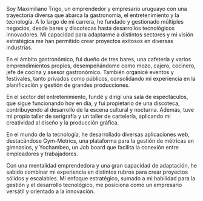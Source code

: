 Soy Maximiliano Trigo, un emprendedor y empresario uruguayo con una trayectoria diversa que abarca la gastronomía, el entretenimiento y la tecnología. A lo largo de mi carrera, he fundado y gestionado múltiples negocios, desde bares y discotecas hasta desarrollos tecnológicos innovadores. Mi capacidad para adaptarme a distintos sectores y mi visión estratégica me han permitido crear proyectos exitosos en diversas industrias.

En el ámbito gastronómico, fui dueño de tres bares, una cafetería y varios emprendimientos propios, desempeñándome como mozo, cajero, cocinero, jefe de cocina y asesor gastronómico. También organicé eventos y festivales, tanto privados como públicos, consolidando mi experiencia en la planificación y gestión de grandes producciones.

En el sector del entretenimiento, fundé y dirigí una sala de espectáculos, que sigue funcionando hoy en día, y fui propietario de una discoteca, contribuyendo al desarrollo de la escena cultural y nocturna. Además, tuve mi propio taller de serigrafía y un taller de cartelería, aplicando mi creatividad al diseño y la producción gráfica.

En el mundo de la tecnología, he desarrollado diversas aplicaciones web, destacándose Gym-Metrics, una plataforma para la gestión de métricas en gimnasios, y Yochambeo, un Job board que facilita la conexión entre empleadores y trabajadores.

Con una mentalidad emprendedora y una gran capacidad de adaptación, he sabido combinar mi experiencia en distintos rubros para crear proyectos sólidos y escalables. Mi enfoque estratégico, sumado a mi habilidad para la gestión y el desarrollo tecnológico, me posiciona como un empresario versátil y orientado a la innovación.
